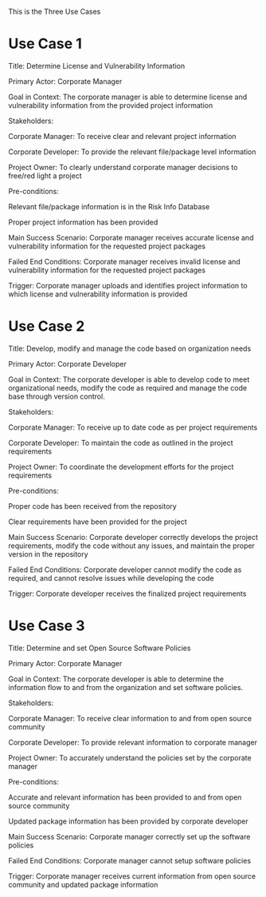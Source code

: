 This is the Three Use Cases

# Use Case 1
Title: Determine License and Vulnerability Information

Primary Actor: Corporate Manager

Goal in Context: The corporate manager is able to determine license and vulnerability information from the provided project information

Stakeholders:

  Corporate Manager: To receive clear and relevant project information
  
  Corporate Developer: To provide the relevant file/package level information
  
  Project Owner: To clearly understand corporate manager decisions to free/red light a project

Pre-conditions:

  Relevant file/package information is in the Risk Info Database
  
  Proper project information has been provided

Main Success Scenario: Corporate manager receives accurate license and vulnerability information for the requested project packages

Failed End Conditions: Corporate manager receives invalid license and vulnerability information for the requested project packages

Trigger: Corporate manager uploads and identifies project information to which license and vulnerability information is provided

# Use Case 2
Title: Develop, modify and manage the code based on organization needs

Primary Actor: Corporate Developer

Goal in Context: The corporate developer is able to develop code to meet organizational needs, modify the code as required and manage the code base through version control.

Stakeholders: 

Corporate Manager: To receive up to date code as per project requirements

Corporate Developer: To maintain the code as outlined in the project requirements

Project Owner: To coordinate the development efforts for the project requirements

Pre-conditions: 

Proper code has been received from the repository

Clear requirements have been provided for the project

Main Success Scenario: Corporate developer correctly develops the project requirements, modify the code without any issues, and maintain the proper version in the repository 

Failed End Conditions: Corporate developer cannot modify the code as required, and cannot resolve issues while developing the code

Trigger: Corporate developer receives the finalized project requirements

# Use Case 3
Title: Determine and set Open Source Software Policies

Primary Actor: Corporate Manager

Goal in Context: The corporate developer is able to determine the information flow to and from the organization and set software policies.

Stakeholders: 

Corporate Manager: To receive clear information to and from open source community

Corporate Developer: To provide relevant information to corporate manager

Project Owner: To accurately understand the policies set by the corporate manager

Pre-conditions: 

Accurate and relevant information has been provided to and from open source community

Updated package information has been provided by corporate developer

Main Success Scenario: Corporate manager correctly set up the software policies 

Failed End Conditions: Corporate manager cannot setup software policies

Trigger: Corporate manager receives current information from open source community and updated package information

